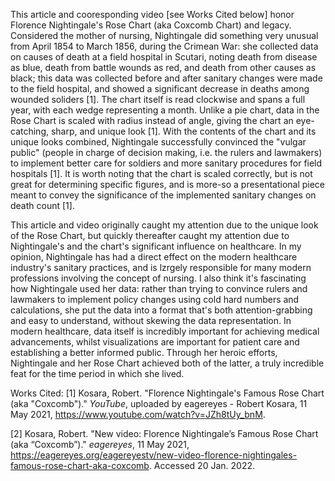 This article and cooresponding video [see Works Cited below] honor Florence Nightingale's Rose Chart (aka Coxcomb Chart) and legacy. Considered the mother of nursing, Nightingale did something very unusual from April 1854 to March 1856, during the Crimean War: she collected data on causes of death at a field hospital in Scutari, noting death from disease as blue, death from battle wounds as red, and death from other causes as black; this data was collected before and after sanitary changes were made to the field hospital, and showed a significant decrease in deaths among wounded soliders [1]. The chart itself is read clockwise and spans a full year, with each wedge representing a month. Unlike a pie chart, data in the Rose Chart is scaled with radius instead of angle, giving the chart an eye-catching, sharp, and unique look [1]. With the contents of the chart and its unique looks combined, Nightingale successfully convinced the "vulgar public" (people in charge of decision making, i.e. the rulers and lawmakers) to implement better care for soldiers and more sanitary procedures for field hospitals [1]. It is worth noting that the chart is scaled correctly, but is not great for determining specific figures, and is more-so a presentational piece meant to convey the significance of the implemented sanitary changes on death count [1].

This article and video originally caught my attention due to the unique look of the Rose Chart, but quickly thereafter caught my attention due to Nightingale's and the chart's significant influence on healthcare. In my opinion, Nightingale has had a direct effect on the modern healthcare industry's sanitary practices, and is lzrgely responsible for many modern professions involving the concept of nursing. I also think it's fascinating how Nightingale used her data: rather than trying to convince rulers and lawmakers to implement policy changes using cold hard numbers and calculations, she put the data into a format that's both attention-grabbing and easy to understand, without skewing the data representation. In modern healthcare, data itself is incredibly important for achieving medical advancements, whilst visualizations are important for patient care and establishing a better informed public. Through her heroic efforts, Nightingale and her Rose Chart achieved both of the latter, a truly incredible feat for the time period in which she lived.

Works Cited:
[1] Kosara, Robert. "Florence Nightingale's Famous Rose Chart (aka "Coxcomb")." *YouTube*, uploaded by eagereyes - Robert Kosara, 11 May 2021, https://www.youtube.com/watch?v=JZh8tUy_bnM.

[2] Kosara, Robert. "New video: Florence Nightingale’s Famous Rose Chart (aka “Coxcomb”)." *eagereyes*, 11 May 2021, https://eagereyes.org/eagereyestv/new-video-florence-nightingales-famous-rose-chart-aka-coxcomb. Accessed 20 Jan. 2022.
